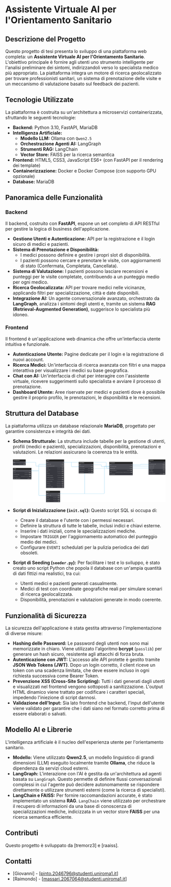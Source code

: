 # Assistente Virtuale AI per l'Orientamento Sanitario

## Descrizione del Progetto
Questo progetto di tesi presenta lo sviluppo di una piattaforma web completa: un **Assistente Virtuale AI per l'Orientamento Sanitario**. L'obiettivo principale è fornire agli utenti uno strumento intelligente per l'analisi preliminare dei sintomi, indirizzandoli verso lo specialista medico più appropriato. La piattaforma integra un motore di ricerca geolocalizzato per trovare professionisti sanitari, un sistema di prenotazione delle visite e un meccanismo di valutazione basato sul feedback dei pazienti.

## Tecnologie Utilizzate
La piattaforma è costruita su un'architettura a microservizi containerizzata, sfruttando le seguenti tecnologie:

* **Backend:** Python 3.10, FastAPI, MariaDB
* **Intelligenza Artificiale:**
    * **Modello LLM:** Ollama con `Qwen2.5`
    * **Orchestrazione Agenti AI:** LangGraph
    * **Strumenti RAG:** LangChain
    * **Vector Store:** FAISS per la ricerca semantica
* **Frontend:** HTML5, CSS3, JavaScript ES6+ (con FastAPI per il rendering dei template)
* **Containerizzazione:** Docker e Docker Compose (con supporto GPU opzionale)
* **Database:** MariaDB

## Panoramica delle Funzionalità

### Backend
Il backend, costruito con **FastAPI**, espone un set completo di API RESTful per gestire la logica di business dell'applicazione.

* **Gestione Utenti e Autenticazione:** API per la registrazione e il login sicuro di medici e pazienti.
* **Sistema di Prenotazione e Disponibilità:**
    * I medici possono definire e gestire i propri slot di disponibilità.
    * I pazienti possono cercare e prenotare le visite, con aggiornamenti di stato (Confermata, Completata, Cancellata).
* **Sistema di Valutazione:** I pazienti possono lasciare recensioni e punteggi per le visite completate, contribuendo a un punteggio medio per ogni medico.
* **Ricerca Geolocalizzata:** API per trovare medici nelle vicinanze, applicando filtri per specializzazione, città e date disponibili.
* **Integrazione AI:** Un agente conversazionale avanzato, orchestrato da **LangGraph**, analizza i sintomi degli utenti e, tramite un sistema **RAG (Retrieval-Augmented Generation)**, suggerisce lo specialista più idoneo.

### Frontend
Il frontend è un'applicazione web dinamica che offre un'interfaccia utente intuitiva e funzionale.

* **Autenticazione Utente:** Pagine dedicate per il login e la registrazione di nuovi account.
* **Ricerca Medici:** Un'interfaccia di ricerca avanzata con filtri e una mappa interattiva per visualizzare i medici su base geografica.
* **Chat con AI:** Un'interfaccia di chat per interagire con l'assistente virtuale, ricevere suggerimenti sullo specialista e avviare il processo di prenotazione.
* **Dashboard Utente:** Aree riservate per medici e pazienti dove è possibile gestire il proprio profilo, le prenotazioni, le disponibilità e le recensioni.

## Struttura del Database
La piattaforma utilizza un database relazionale **MariaDB**, progettato per garantire consistenza e integrità dei dati.

* **Schema Strutturale:** La struttura include tabelle per la gestione di utenti, profili (medici e pazienti), specializzazioni, disponibilità, prenotazioni e valutazioni. Le relazioni assicurano la coerenza tra le entità.

    [![Schema del Database](./docs/schema_ER_DB.svg)](./docs/schema_ER_DB.svg)

* **Script di Inizializzazione (`init.sql`):** Questo script SQL si occupa di:
    * Creare il database e l'utente con i permessi necessari.
    * Definire la struttura di tutte le tabelle, inclusi indici e chiavi esterne.
    * Inserire i dati iniziali, come le specializzazioni mediche.
    * Impostare `TRIGGER` per l'aggiornamento automatico del punteggio medio dei medici.
    * Configurare `EVENTI` schedulati per la pulizia periodica dei dati obsoleti.

* **Script di Seeding (`seeder.py`):** Per facilitare i test e lo sviluppo, è stato creato uno script Python che popola il database con un'ampia quantità di dati fittizi ma realistici, tra cui:
    * Utenti medici e pazienti generati casualmente.
    * Medici di test con coordinate geografiche reali per simulare scenari di ricerca geolocalizzata.
    * Disponibilità, prenotazioni e valutazioni generate in modo coerente.

## Funzionalità di Sicurezza
La sicurezza dell'applicazione è stata gestita attraverso l'implementazione di diverse misure:

* **Hashing delle Password:** Le password degli utenti non sono mai memorizzate in chiaro. Viene utilizzato l'algoritmo **bcrypt** (`passlib`) per generare un hash sicuro, resistente agli attacchi di forza bruta.
* **Autenticazione con JWT:** L'accesso alle API protette è gestito tramite **JSON Web Tokens (JWT)**. Dopo un login corretto, il client riceve un token con una scadenza limitata, che deve essere incluso in ogni richiesta successiva come Bearer Token.
* **Prevenzione XSS (Cross-Site Scripting):** Tutti i dati generati dagli utenti e visualizzati nel frontend vengono sottoposti a sanitizzazione. L'output HTML dinamico viene trattato per codificare i caratteri speciali, impedendo l'iniezione di script dannosi.
* **Validazione dell'Input:** Sia lato frontend che backend, l'input dell'utente viene validato per garantire che i dati siano nel formato corretto prima di essere elaborati o salvati.

## Modello AI e Librerie
L'intelligenza artificiale è il nucleo dell'esperienza utente per l'orientamento sanitario.

* **Modello:** Viene utilizzato **Qwen2.5**, un modello linguistico di grandi dimensioni (LLM) eseguito localmente tramite **Ollama**, che riduce la dipendenza da servizi cloud esterni.
* **LangGraph:** L'interazione con l'AI è gestita da un'architettura ad agenti basata su `LangGraph`. Questo permette di definire flussi conversazionali complessi in cui l'agente può decidere autonomamente se rispondere direttamente o utilizzare strumenti esterni (come la ricerca di specialisti).
* **LangChain e FAISS:** Per fornire raccomandazioni accurate, è stato implementato un sistema **RAG**. `LangChain` viene utilizzato per orchestrare il recupero di informazioni da una base di conoscenza di specializzazioni mediche, indicizzata in un vector store **FAISS** per una ricerca semantica efficiente.

## Contributi
Questo progetto è sviluppato da [tremorz3] e [raaiss].

## Contatti
- [Giovanni] - [pinto.2046796@studenti.uniroma1.it]
- [Raimondo] - [massari.2067064@studenti.uniroma1.it]